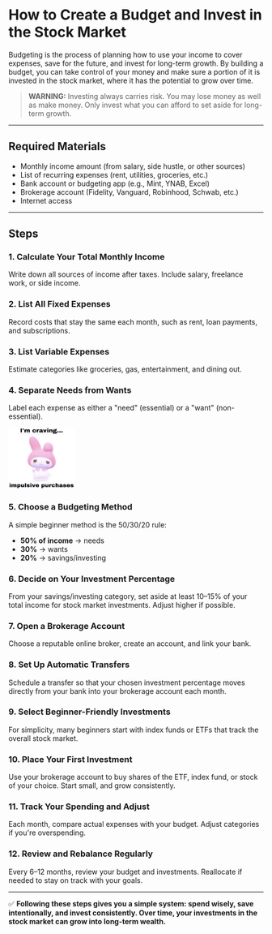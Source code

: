 # How to Create a Budget and Invest in the Stock Market

Budgeting is the process of planning how to use your income to cover expenses, save for the future, and invest for long-term growth. By building a budget, you can take control of your money and make sure a portion of it is invested in the stock market, where it has the potential to grow over time.

> **WARNING:** Investing always carries risk. You may lose money as well as make money. Only invest what you can afford to set aside for long-term growth.

---

## Required Materials

- Monthly income amount (from salary, side hustle, or other sources)
- List of recurring expenses (rent, utilities, groceries, etc.)
- Bank account or budgeting app (e.g., Mint, YNAB, Excel)
- Brokerage account (Fidelity, Vanguard, Robinhood, Schwab, etc.)
- Internet access

---

## Steps

### 1. Calculate Your Total Monthly Income
Write down all sources of income after taxes. Include salary, freelance work, or side income.

### 2. List All Fixed Expenses
Record costs that stay the same each month, such as rent, loan payments, and subscriptions.

### 3. List Variable Expenses
Estimate categories like groceries, gas, entertainment, and dining out.

### 4. Separate Needs from Wants
Label each expense as either a "need" (essential) or a "want" (non-essential).

<img src="impulse.jpg" alt="I'm craving impulsive purchases" style="height:120px; width: 130px">

### 5. Choose a Budgeting Method
A simple beginner method is the 50/30/20 rule:
- **50% of income** → needs
- **30%** → wants
- **20%** → savings/investing

### 6. Decide on Your Investment Percentage
From your savings/investing category, set aside at least 10–15% of your total income for stock market investments. Adjust higher if possible.

### 7. Open a Brokerage Account
Choose a reputable online broker, create an account, and link your bank.

### 8. Set Up Automatic Transfers
Schedule a transfer so that your chosen investment percentage moves directly from your bank into your brokerage account each month.

### 9. Select Beginner-Friendly Investments
For simplicity, many beginners start with index funds or ETFs that track the overall stock market.

### 10. Place Your First Investment
Use your brokerage account to buy shares of the ETF, index fund, or stock of your choice. Start small, and grow consistently.

### 11. Track Your Spending and Adjust
Each month, compare actual expenses with your budget. Adjust categories if you're overspending.

### 12. Review and Rebalance Regularly
Every 6–12 months, review your budget and investments. Reallocate if needed to stay on track with your goals.

---

✅ **Following these steps gives you a simple system: spend wisely, save intentionally, and invest consistently. Over time, your investments in the stock market can grow into long-term wealth.**

